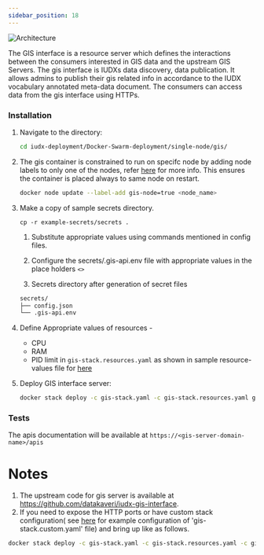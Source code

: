 ```yaml
---
sidebar_position: 18
---
```


<div class="img_background">
<div style={{textAlign: 'center'}}>

![Architecture](https://docs.assets.dataforpublicgood.org.in/IUDX-resources/gis_server.png)<br/>

</div></div>
The GIS interface is a resource server which defines the interactions between the consumers interested in GIS data and the upstream GIS Servers. The gis interface is IUDXs data discovery, data publication. It allows admins to publish their gis related info in accordance to the IUDX vocabulary annotated meta-data document. The consumers can access data from the gis interface using HTTPs.

### Installation 

1. Navigate to the directory:

    ```bash
    cd iudx-deployment/Docker-Swarm-deployment/single-node/gis/
    ```
2. The gis container is constrained to run on specifc node by adding node labels to only one of the nodes, refer [here](https://docs.docker.com/engine/swarm/services/#placement-constraints) for more info. This ensures the container is placed always to same node on restart.

    ```sh
    docker node update --label-add gis-node=true <node_name>
    ```

3. Make a copy of sample secrets directory.

    ```console
    cp -r example-secrets/secrets .
    ```
    
    1. Substitute appropriate values using commands mentioned in config files.
    
    2. Configure the secrets/.gis-api.env file with appropriate values in the place holders `<>`
    
    3. Secrets directory after generation of secret files
    ```sh
    secrets/
    ├── config.json
    └── .gis-api.env


4. Define Appropriate values of resources -

    - CPU 
    - RAM 
    - PID limit
    in `gis-stack.resources.yaml` as shown in sample resource-values file for [here](https://github.com/datakaveri/iudx-deployment/blob/master/Docker-Swarm-deployment/single-node/gis/example-gis-stack.resources.yaml)

5. Deploy GIS interface server:

    ```sh
    docker stack deploy -c gis-stack.yaml -c gis-stack.resources.yaml gis
    ```

### Tests

The apis documentation will be available at `https://<gis-server-domain-name>/apis`

# Notes

1. The upstream code for gis server is available at https://github.com/datakaveri/iudx-gis-interface.
2. If you need to expose the HTTP ports or have custom stack configuration( see [here](https://github.com/datakaveri/iudx-deployment/blob/master/Docker-Swarm-deployment/single-node/gis/example-gis-stack.custom.yaml) for example configuration of 'gis-stack.custom.yaml' file)  and bring up like as follows.
```sh
docker stack deploy -c gis-stack.yaml -c gis-stack.resources.yaml -c gis-stack.custom.yaml gis
```
